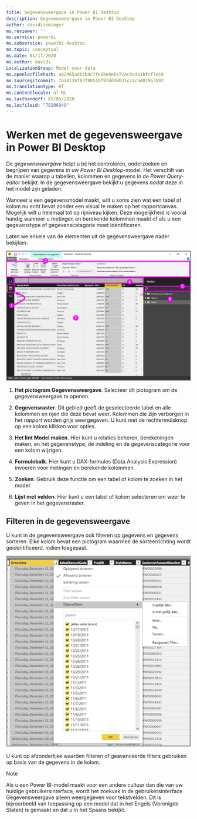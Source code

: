 ```yaml
---
title: Gegevensweergave in Power BI Desktop
description: Gegevensweergave in Power BI Desktop
author: davidiseminger
ms.reviewer: ''
ms.service: powerbi
ms.subservice: powerbi-desktop
ms.topic: conceptual
ms.date: 01/17/2020
ms.author: davidi
LocalizationGroup: Model your data
ms.openlocfilehash: a82465adb5b0c7fe8be0e6e724c5eda1bfcf7ec0
ms.sourcegitcommit: 7aa0136f93f88516f97ddd8031ccac5d07863b92
ms.translationtype: HT
ms.contentlocale: nl-NL
ms.lasthandoff: 05/05/2020
ms.locfileid: "79206948"
---
```

# <a name="work-with-data-view-in-power-bi-desktop"></a>Werken met de gegevensweergave in Power BI Desktop

De *gegevensweergave* helpt u bij het controleren, onderzoeken en begrijpen van gegevens in uw *Power BI Desktop*-model. Het verschilt van de manier waarop u tabellen, kolommen en gegevens in de *Power Query-editor* bekijkt. In de gegevensweergave bekijkt u gegevens *nadat* deze in het model zijn geladen.

Wanneer u een gegevensmodel maakt, wilt u soms zien wat een tabel of kolom nu echt bevat zonder een visual te maken op het rapportcanvas. Mogelijk wilt u helemaal tot op rijniveau kijken. Deze mogelijkheid is vooral handig wanneer u metingen en berekende kolommen maakt of als u een gegevenstype of gegevenscategorie moet identificeren.

Laten we enkele van de elementen uit de gegevensweergave nader bekijken.

![Gegevensweergave in Power BI Desktop](media/desktop-data-view/dataview_fullscreen.png)

1. **Het pictogram Gegevensweergave**. Selecteer dit pictogram om de gegevensweergave te openen.

2. **Gegevensraster**. Dit gebied geeft de geselecteerde tabel en alle kolommen en rijen die deze bevat weer. Kolommen die zijn verborgen in het *rapport* worden grijs weergegeven. U kunt met de rechtermuisknop op een kolom klikken voor opties.

3. **Het lint Model maken**. Hier kunt u relaties beheren, berekeningen maken, en het gegevenstype, de indeling en de gegevenscategorie voor een kolom wijzigen.

4. **Formulebalk**. Hier kunt u DAX-formules (Data Analysis Expression) invoeren voor metingen en berekende kolommen.

5. **Zoeken**. Gebruik deze functie om een tabel of kolom te zoeken in het model.

6. **Lijst met velden**. Hier kunt u een tabel of kolom selecteren om weer te geven in het gegevensraster.

## <a name="filtering-in-data-view"></a>Filteren in de gegevensweergave

U kunt in de gegevensweergave ook filteren op gegevens en gegevens sorteren. Elke kolom bevat een pictogram waarmee de sorteerrichting wordt geïdentificeerd, indien toegepast.

![De gegevensweergave in Power BI Desktop sorteren en filteren](media/desktop-data-view/dataview_sort-and-filter.png)

U kunt op afzonderlijke waarden filteren of geavanceerde filters gebruiken op basis van de gegevens in de kolom.

> [!NOTE]
> Als u een Power BI-model maakt voor een andere cultuur dan die van uw huidige gebruikersinterface, wordt het zoekvak in de gebruikersinterface Gegevensweergave alleen weergegeven voor tekstvelden. Dit is bijvoorbeeld van toepassing op een model dat in het Engels (Verenigde Staten) is gemaakt en dat u in het Spaans bekijkt.
